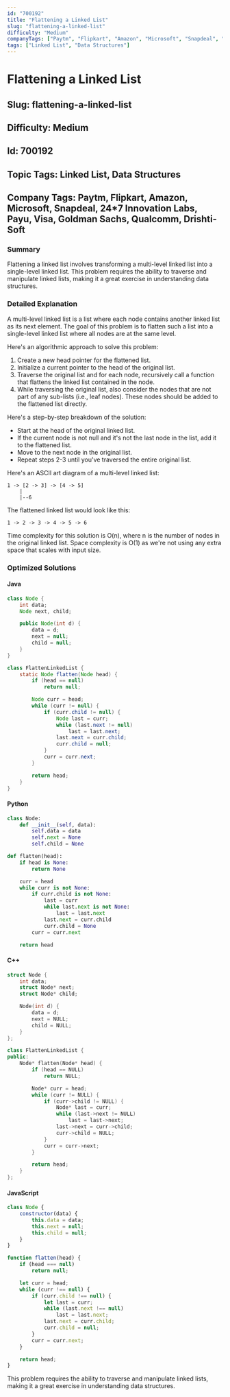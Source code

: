 ```yaml
---
id: "700192"
title: "Flattening a Linked List"
slug: "flattening-a-linked-list"
difficulty: "Medium"
companyTags: ["Paytm", "Flipkart", "Amazon", "Microsoft", "Snapdeal", "24*7 Innovation Labs", "Payu", "Visa", "Goldman Sachs", "Qualcomm", "Drishti-Soft"]
tags: ["Linked List", "Data Structures"]
---
```


# Flattening a Linked List
## Slug: flattening-a-linked-list
## Difficulty: Medium
## Id: 700192
## Topic Tags: Linked List, Data Structures
## Company Tags: Paytm, Flipkart, Amazon, Microsoft, Snapdeal, 24*7 Innovation Labs, Payu, Visa, Goldman Sachs, Qualcomm, Drishti-Soft

### Summary
Flattening a linked list involves transforming a multi-level linked list into a single-level linked list. This problem requires the ability to traverse and manipulate linked lists, making it a great exercise in understanding data structures.

### Detailed Explanation
A multi-level linked list is a list where each node contains another linked list as its next element. The goal of this problem is to flatten such a list into a single-level linked list where all nodes are at the same level.

Here's an algorithmic approach to solve this problem:

1.  Create a new head pointer for the flattened list.
2.  Initialize a current pointer to the head of the original list.
3.  Traverse the original list and for each node, recursively call a function that flattens the linked list contained in the node.
4.  While traversing the original list, also consider the nodes that are not part of any sub-lists (i.e., leaf nodes). These nodes should be added to the flattened list directly.

Here's a step-by-step breakdown of the solution:

*   Start at the head of the original linked list.
*   If the current node is not null and it's not the last node in the list, add it to the flattened list.
*   Move to the next node in the original list.
*   Repeat steps 2-3 until you've traversed the entire original list.

Here's an ASCII art diagram of a multi-level linked list:
```
1 -> [2 -> 3] -> [4 -> 5]
    |
    |--6
```

The flattened linked list would look like this:
```
1 -> 2 -> 3 -> 4 -> 5 -> 6
```

Time complexity for this solution is O(n), where n is the number of nodes in the original linked list. Space complexity is O(1) as we're not using any extra space that scales with input size.

### Optimized Solutions

#### Java
```java
class Node {
    int data;
    Node next, child;

    public Node(int d) {
        data = d;
        next = null;
        child = null;
    }
}

class FlattenLinkedList {
    static Node flatten(Node head) {
        if (head == null)
            return null;

        Node curr = head;
        while (curr != null) {
            if (curr.child != null) {
                Node last = curr;
                while (last.next != null)
                    last = last.next;
                last.next = curr.child;
                curr.child = null;
            }
            curr = curr.next;
        }

        return head;
    }
}
```

#### Python
```python
class Node:
    def __init__(self, data):
        self.data = data
        self.next = None
        self.child = None

def flatten(head):
    if head is None:
        return None

    curr = head
    while curr is not None:
        if curr.child is not None:
            last = curr
            while last.next is not None:
                last = last.next
            last.next = curr.child
            curr.child = None
        curr = curr.next

    return head
```

#### C++
```cpp
struct Node {
    int data;
    struct Node* next;
    struct Node* child;

    Node(int d) {
        data = d;
        next = NULL;
        child = NULL;
    }
};

class FlattenLinkedList {
public:
    Node* flatten(Node* head) {
        if (head == NULL)
            return NULL;

        Node* curr = head;
        while (curr != NULL) {
            if (curr->child != NULL) {
                Node* last = curr;
                while (last->next != NULL)
                    last = last->next;
                last->next = curr->child;
                curr->child = NULL;
            }
            curr = curr->next;
        }

        return head;
    }
};
```

#### JavaScript
```javascript
class Node {
    constructor(data) {
        this.data = data;
        this.next = null;
        this.child = null;
    }
}

function flatten(head) {
    if (head === null)
        return null;

    let curr = head;
    while (curr !== null) {
        if (curr.child !== null) {
            let last = curr;
            while (last.next !== null)
                last = last.next;
            last.next = curr.child;
            curr.child = null;
        }
        curr = curr.next;
    }

    return head;
}
```

This problem requires the ability to traverse and manipulate linked lists, making it a great exercise in understanding data structures.